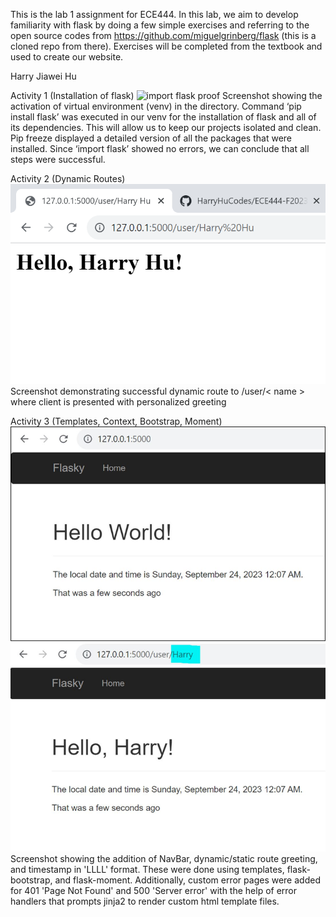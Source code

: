 This is the lab 1 assignment for ECE444. In this lab, we aim to develop familiarity with flask by doing a few simple exercises and referring to the open source codes from https://github.com/miguelgrinberg/flask (this is a cloned repo from there). Exercises will be completed from the textbook and used to create our website. 


Harry Jiawei Hu

Activity 1 (Installation of flask)
![import flask proof](https://github.com/HarryHuCodes/ECE444-F2023-Lab1/assets/48864969/23833ee9-c6a8-42de-90fc-34549188d848)
Screenshot showing the activation of virtual environment (venv) in the directory.  Command ‘pip install flask’ was executed in our venv for the installation of flask and all of its dependencies. This will allow us to keep our projects isolated and clean. Pip freeze displayed a detailed version of all the packages that were installed. Since ‘import flask’ showed no errors, we can conclude that all steps were successful.

Activity 2 (Dynamic Routes)
![helloharryhu](screenshot_assets/image.png)
Screenshot demonstrating successful dynamic route to /user/< name > where client is presented with personalized greeting

Activity 3 (Templates, Context, Bootstrap, Moment)
![hello_harry_and_world](screenshot_assets/activity3.JPG)
Screenshot showing the addition of NavBar, dynamic/static route greeting, and timestamp in 'LLLL' format. These were done using templates, flask-bootstrap, and flask-moment. Additionally, custom error pages were added for 401 'Page Not Found' and 500 'Server error' with the help of error handlers that prompts jinja2 to render custom html template files.